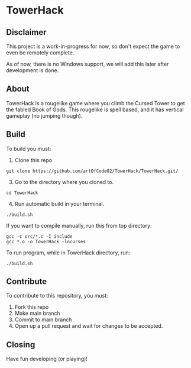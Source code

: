# TowerHack

## Disclaimer

This project is a work-in-progress for now, so don't expect the game to even be remotely complete.

As of now, there is no Windows support, we will add this later after development is done.

## About

TowerHack is a rougelike game where you climb the Cursed Tower to get the fabled Book of Gods.
This rougelike is spell based, and it has vertical gameplay (no jumping though).

## Build

To build you must:
1. Clone this repo
```shell
git clone https://github.com/artOfCode02/TowerHack/TowerHack.git/
```
3. Go to the directory where you cloned to.
```shell
cd TowerHack
```
4. Run automatic build in your terminal.
```shell
./build.sh
```


If you want to compile manually, run this from top directory:
```shell
gcc -c src/*.c -I include
gcc *.o -o TowerHack -lncurses
```

To run program, while in TowerHack directory, run:
```shell
./build.sh
```

## Contribute

To contribute to this repository, you must:
1. Fork this repo
2. Make main branch
3. Commit to main branch
4. Open up a pull request and wait for changes to be accepted.

## Closing
Have fun developing (or playing)!
